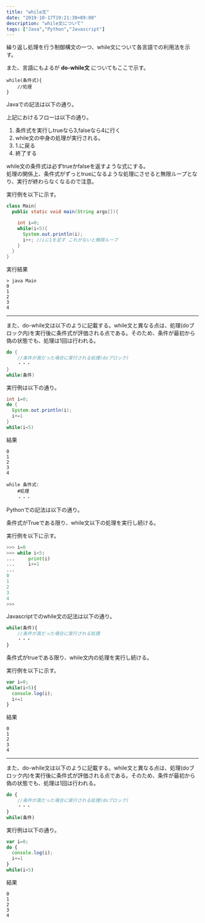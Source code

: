 ```yaml
---
title: "while文"
date: "2019-10-17T19:21:30+09:00"
description: "while文について"
tags: ["Java","Python","Javascript"]
---
```


繰り返し処理を行う制御構文の一つ、while文について各言語での利用法を示す。  

また、言語にもよるが **do-while文** についてもここで示す。

<div class="note_content_by_programming_language" id="note_content_Java">

```
while(条件式){
    //処理
}
```

Javaでの記法は以下の通り。

上記におけるフローは以下の通り。  

1. 条件式を実行しtrueなら3,falseなら4に行く
2. while文の中身の処理が実行される。
3. 1.に戻る
4. 終了する

while文の条件式は必ずtrueかfalseを返すような式にする。  
処理の関係上、条件式がずっとtrueになるような処理にさせると無限ループとなり、実行が終わらなくなるので注意。  

実行例を以下に示す。  

```java
class Main{
  public static void main(String args[]){

    int i=0;
    while(i<5){
      System.out.println(i);
      i++; //iに1を足す これがないと無限ループ
    }
  }
}
```

実行結果

```
> java Main
0
1
2
3
4
```

<hr>

また、do-while文は以下のように記載する。while文と異なる点は、処理(doブロック内)を実行後に条件式が評価される点である。そのため、条件が最初から偽の状態でも、処理は1回は行われる。

```java
do {
    //条件が真だった場合に実行される処理(doブロック)
    ・・・
}
while(条件)
```

実行例は以下の通り。

```java
int i=0;
do {
  System.out.println(i);
  i+=1
}
while(i<5)
```

結果

```
0
1
2
3
4
```


</div>
<div class="note_content_by_programming_language" id="note_content_Python">

```
while 条件式:
    #処理
    ・・・
```

Pythonでの記法は以下の通り。

条件式がTrueである限り、while文以下の処理を実行し続ける。

実行例を以下に示す。

```python
>>> i=0   
>>> while i<5:
...     print(i)
...     i+=1
... 
0
1
2
3
4
>>>
```

</div>
<div class="note_content_by_programming_language" id="note_content_Javascript">

Javascriptでのwhile文の記法は以下の通り。

```javascript
while(条件){
    //条件が真だった場合に実行される処理
    ・・・
}
```

条件式がtrueである限り、while文内の処理を実行し続ける。

実行例を以下に示す。

```javascript
var i=0;
while(i<5){
  console.log(i);
  i+=1
}
```

結果

```
0
1
2
3
4
```

<hr>

また、do-while文は以下のように記載する。while文と異なる点は、処理(doブロック内)を実行後に条件式が評価される点である。そのため、条件が最初から偽の状態でも、処理は1回は行われる。

```javascript
do {
    //条件が真だった場合に実行される処理(doブロック)
    ・・・
}
while(条件)
```

実行例は以下の通り。

```javascript
var i=0;
do {
  console.log(i);
  i+=1
}
while(i<5)
```

結果

```
0
1
2
3
4
```

</div>




